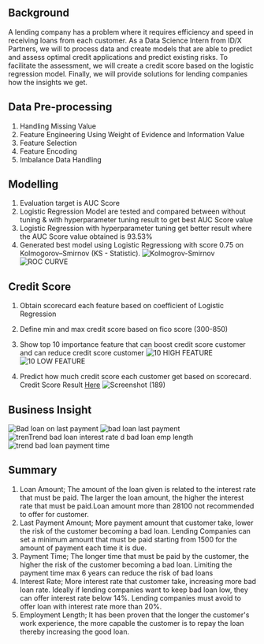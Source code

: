 **Background**
---
A lending company has a problem where it requires efficiency and speed in receiving loans from each customer. As a Data Science Intern from ID/X Partners, we will to process data and create models that are able to predict and assess optimal credit applications and predict existing risks. To facilitate the assessment, we will create a credit score based on the logistic regression model. Finally, we will provide solutions for lending companies how the insights we get.

**Data Pre-processing**
---
1. Handling Missing Value
2. Feature Engineering Using Weight of Evidence and Information Value
3. Feature Selection
4. Feature Encoding
5. Imbalance Data Handling

**Modelling**
---
1. Evaluation target is AUC Score 
2. Logistic Regression Model are tested and compared between without tuning & with hyperparameter tuning result to get best AUC Score value
3. Logistic Regression with hyperparameter tuning get better result where the AUC Score value obtained is 93.53%
4. Generated best model using Logistic Regressiong with score 0.75 on Kolmogorov–Smirnov (KS - Statistic).
![Kolmogrov-Smirnov](https://user-images.githubusercontent.com/68262798/194569140-e2ea4c7b-dff1-4e4c-ac64-38759763faf3.png)
![ROC CURVE](https://user-images.githubusercontent.com/68262798/194569176-9201cadb-d374-406e-8664-53173209497a.png)

**Credit Score**
---
1. Obtain scorecard each feature based on coefficient of Logistic Regression
2. Define min and max credit score based on fico score (300-850)
4. Show top 10 importance feature that can boost credit score customer and can reduce credit score customer
![10 HIGH FEATURE](https://user-images.githubusercontent.com/68262798/194567844-1e106237-dfc7-4af6-99f6-58ffe4556cfd.png)
![10 LOW FEATURE](https://user-images.githubusercontent.com/68262798/194567867-c7d69508-2160-4767-be7c-ba60672facfc.png)

5. Predict how much credit score each customer get based on scorecard. Credit Score Result [Here](https://docs.google.com/spreadsheets/d/1n1XGrjIUdIzlcMO4ZVTzmXzuvRpE2bgN1qCO-qTNUx4/edit?usp=sharing)
![Screenshot (189)](https://user-images.githubusercontent.com/68262798/194569911-8a5b6ecd-19f3-48ca-99fb-7426455493e2.png)


**Business Insight**
---
![Bad loan on last payment](https://user-images.githubusercontent.com/68262798/194567641-17c0114c-c8a2-4a64-b153-f74290a7dc4e.png)
![bad loan last payment](https://user-images.githubusercontent.com/68262798/194567667-e08d9c60-6bce-4acf-b190-319e98238bb7.png)
![tren![Trend bad loan interest rate](https://user-images.githubusercontent.com/68262798/194567760-36910a46-6e04-4cff-af15-d88deae6a741.png)
d bad loan emp length](https://user-images.githubusercontent.com/68262798/194567741-80abb80f-300c-4523-bd4f-c95a0f03bb6c.png)
![trend bad loan payment time](https://user-images.githubusercontent.com/68262798/194567775-62ff8592-4c20-42df-a548-baf6b5fb8f70.png)

**Summary**
---
1. Loan Amount; The amount of the loan given is related to the interest rate that must be paid. The larger the loan amount, the higher the interest rate that must be paid.Loan amount more than 28100 not recommended to offer for customer.
2. Last Payment Amount; More payment amount that customer take, lower the risk of the customer becoming a bad loan. Lending Companies can set a minimum amount that must be paid starting from 1500 for the amount of payment each time it is due.
3. Payment Time; The longer time that must be paid by the customer, the higher the risk of the customer becoming a bad loan. Limiting the payment time max 6 years can reduce the risk of bad loans
4. Interest Rate; More interest rate that customer take, increasing more bad loan rate. Ideally if lending companies want to keep bad loan low, they can offer interest rate below 14%. Lending companies must avoid to offer loan with interest rate more than 20%.
5. Employment Length; It has been proven that the longer the customer's work experience, the more capable the customer is to repay the loan thereby increasing the good loan.
